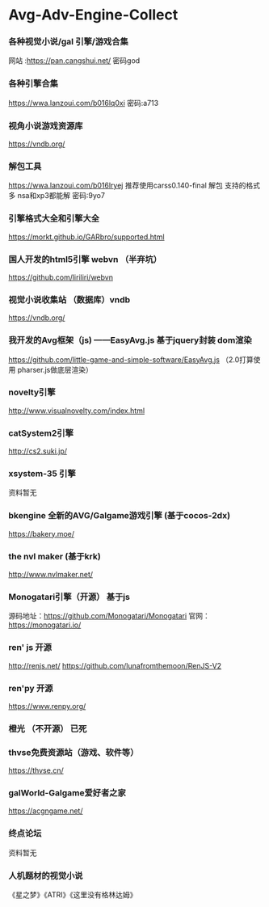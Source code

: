 # Avg-Adv-Engine-Collect
### 各种视觉小说/gal 引擎/游戏合集
网站 :https://pan.cangshui.net/
密码god
### 各种引擎合集
https://wwa.lanzoui.com/b016lq0xi
密码:a713
### 视角小说游戏资源库
https://vndb.org/
### 解包工具
https://wwa.lanzoui.com/b016lryej 推荐使用carss0.140-final 解包 支持的格式多 nsa和xp3都能解
密码:9yo7
### 引擎格式大全和引擎大全
https://morkt.github.io/GARbro/supported.html
### 国人开发的html5引擎 webvn （半弃坑）
https://github.com/liriliri/webvn
### 视觉小说收集站 （数据库）vndb
https://vndb.org/
### 我开发的Avg框架（js) ——EasyAvg.js 基于jquery封装 dom渲染
https://github.com/little-game-and-simple-software/EasyAvg.js
（2.0打算使用 pharser.js做底层渲染）
### novelty引擎
http://www.visualnovelty.com/index.html
### catSystem2引擎
http://cs2.suki.jp/
### xsystem-35 引擎
资料暂无
### bkengine 全新的AVG/Galgame游戏引擎 (基于cocos-2dx)
https://bakery.moe/
### the nvl maker (基于krk)
http://www.nvlmaker.net/
### Monogatari引擎（开源） 基于js
源码地址：https://github.com/Monogatari/Monogatari
官网：https://monogatari.io/
### ren' js 开源
http://renjs.net/
https://github.com/lunafromthemoon/RenJS-V2
### ren'py 开源
https://www.renpy.org/
### 橙光 （不开源） 已死
### thvse免费资源站（游戏、软件等）
https://thvse.cn/
### galWorld-Galgame爱好者之家
https://acgngame.net/
### 终点论坛 
资料暂无
### 人机题材的视觉小说
《星之梦》《ATRI》《这里没有格林达姆》
